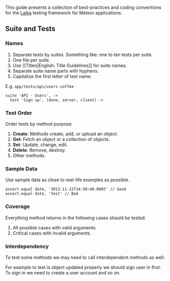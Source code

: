 This guide presents a collection of best-practices and coding conventions
for the [Laika][laika] testing framework for Meteor applications.

## Suite and Tests

### Names

1. Separate tests by suites. Something like: one to ten tests per suite.
2. One file per suite.
3. Use [[Titles|English: Title Guidelines]] for suite names.
4. Separate suite name parts with hyphens.
5. Capitalize the first letter of test name.

E.g. `app/tests/api/users.coffee`
```
suite 'API - Users', ->
  test 'Sign up', (done, server, client) ->
```
### Test Order

Order tests by method purpose:

1. **Create**: Methods create, add, or upload an object.
2. **Get**: Fetch an object or a collection of objects.
3. **Set**: Update, change, edit.  
4. **Delete**: Remove, destroy.
5. Other methods.

### Sample Data

Use sample data as close to real-life examples as possible.

```
assert.equal date, '2013-11-22T14:50:40.000Z' // Good
assert.equal date, 'test' // Bad
```

### Coverage

Everything method returns in the following cases should be tested:

1. All possible cases with valid arguments.
2. Critical cases with invalid arguments.

### Interdependency 

To test some methods we may need to call interdependent methods as well.

For example to test is object updated properly we should sign user in first.
To sign in we need to create a user account and so on.

[laika]: http://arunoda.github.io/laika/
[velocity]: https://github.com/xolvio/velocity